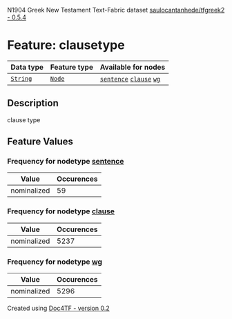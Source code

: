 N1904 Greek New Testament Text-Fabric dataset [saulocantanhede/tfgreek2 - 0.5.4](https://github.com/saulocantanhede/tfgreek2)
# Feature: clausetype
Data type|Feature type|Available for nodes
---|---|---
[`String`](featurebydatatype.md#string)|[`Node`](featurebytype.md#node)| [`sentence`](featurebynodetype.md#sentence)  [`clause`](featurebynodetype.md#clause)  [`wg`](featurebynodetype.md#wg) 
## Description
clause type
## Feature Values
### Frequency for nodetype [sentence](featurebynodetype.md#sentence)
Value|Occurences
---|---
nominalized|59
### Frequency for nodetype [clause](featurebynodetype.md#clause)
Value|Occurences
---|---
nominalized|5237
### Frequency for nodetype [wg](featurebynodetype.md#wg)
Value|Occurences
---|---
nominalized|5296
 

Created using [Doc4TF - version 0.2](https://github.com/tonyjurg/Doc4TF) 
